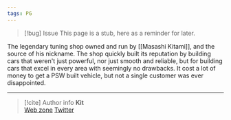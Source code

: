 ```yaml
---
tags: PG
---
```

> [!bug] Issue
> This page is a stub, here as a reminder for later.

The legendary tuning shop owned and run by [[Masashi Kitami]], and the source of his nickname. The shop quickly built its reputation by building cars that weren't just powerful, nor just smooth and reliable, but for building cars that excel in every area with seemingly no drawbacks. It cost a lot of money to get a PSW built vehicle, but not a single customer was ever disappointed.

-----
> [!cite] Author info
> **Kit**\
> [Web zone](https://kitabe.link) [Twitter](https://twitter.com/Kerosyn_)